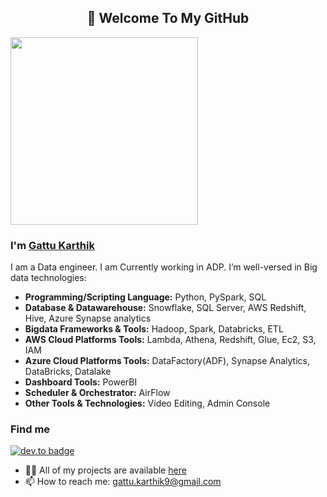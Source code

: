 <h2 align="center">👋 Welcome To My GitHub</h2>

<img src="https://media.giphy.com/media/p4NLw3I4U0idi/giphy.gif" width="300"> 

### I'm [Gattu Karthik](https://github.com/gattukarthik)
I am a Data engineer. I am Currently working in ADP. 
I’m well-versed in Big data technologies:

- **Programming/Scripting Language:** Python, PySpark, SQL
- **Database & Datawarehouse:** Snowflake, SQL Server, AWS Redshift, Hive, Azure Synapse analytics
- **Bigdata Frameworks & Tools:** Hadoop, Spark, Databricks, ETL
- **AWS Cloud Platforms Tools:** Lambda, Athena, Redshift, Glue, Ec2, S3, IAM
- **Azure Cloud Platforms Tools:** DataFactory(ADF), Synapse Analytics, DataBricks, Datalake
- **Dashboard Tools:** PowerBI
- **Scheduler & Orchestrator:** AirFlow
- **Other Tools & Technologies:** Video Editing, Admin Console

### Find me 
[![dev.to badge](https://img.shields.io/badge/linkedin-GattuKarthik-%1500a7128?style=flat&logo=linkedin)](https://www.linkedin.com/in/gattukarthik/)
- 👨‍💻 All of my projects are available  [here](https://github.com/gattukarthik?tab=repositories)
- 📫 How to reach me:  [gattu.karthik9@gmail.com](mailto:gattu.karthik9@gmail.com)
